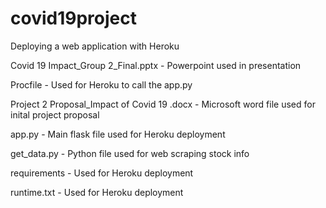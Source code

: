 # covid19project
Deploying a web application with Heroku

Covid 19 Impact_Group 2_Final.pptx - Powerpoint used in presentation

Procfile - Used for Heroku to call the app.py

Project 2 Proposal_Impact of Covid 19 .docx - Microsoft word file used for inital project proposal

app.py - Main flask file used for Heroku deployment

get_data.py - Python file used for web scraping stock info

requirements - Used for Heroku deployment

runtime.txt - Used for Heroku deployment



